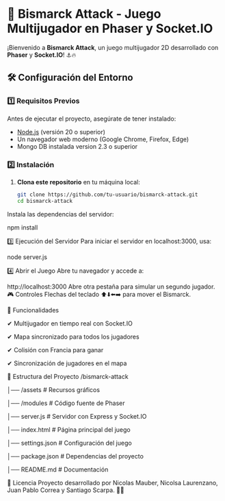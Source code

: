 # 🚢 Bismarck Attack - Juego Multijugador en Phaser y Socket.IO

¡Bienvenido a **Bismarck Attack**, un juego multijugador 2D desarrollado con **Phaser** y **Socket.IO**! ⚓🔥

## 🛠️ Configuración del Entorno

### **1️⃣ Requisitos Previos**
Antes de ejecutar el proyecto, asegúrate de tener instalado:
- [Node.js](https://nodejs.org/) (versión 20 o superior)
- Un navegador web moderno (Google Chrome, Firefox, Edge)
- Mongo DB instalada version 2.3 o superior

### **2️⃣ Instalación**
1. **Clona este repositorio** en tu máquina local:
   ```sh
   git clone https://github.com/tu-usuario/bismarck-attack.git
   cd bismarck-attack
Instala las dependencias del servidor:

npm install

3️⃣ Ejecución del Servidor
Para iniciar el servidor en localhost:3000, usa:

node server.js

4️⃣ Abrir el Juego
Abre tu navegador y accede a:

http://localhost:3000
Abre otra pestaña para simular un segundo jugador.
🎮 Controles
Flechas del teclado ⬆️⬇️⬅️➡️ para mover el Bismarck.

🚀 Funcionalidades

✔ Multijugador en tiempo real con Socket.IO

✔ Mapa sincronizado para todos los jugadores

✔ Colisión con Francia para ganar

✔ Sincronización de jugadores en el mapa

🔧 Estructura del Proyecto
/bismarck-attack

│── /assets                # Recursos gráficos

│── /modules               # Código fuente de Phaser

│── server.js              # Servidor con Express y Socket.IO

│── index.html             # Página principal del juego

│── settings.json          # Configuración del juego

│── package.json           # Dependencias del proyecto

│── README.md              # Documentación

📜 Licencia
Proyecto desarrollado por Nicolas Mauber, Nicolsa Laurenzano, Juan Pablo Correa y Santiago Scarpa. 🚢🔥


